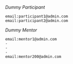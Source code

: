 *Dummy Participant*
```
email:participant1@admin.com
email:participant2@admin.com
```
*Dummy Mentor*
```
email:mentor1@admin.com
-
-
-
email:mentor200@admin.com
```
